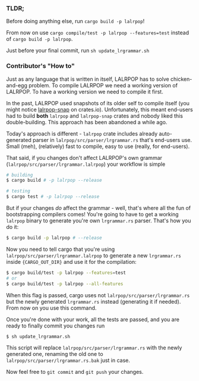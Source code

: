 ### TLDR;

Before doing anything else, run `cargo build -p lalrpop`!

From now on use `cargo compile/test -p lalrpop --features=test` instead of
`cargo build -p lalrpop`.

Just before your final commit, run `sh update_lrgrammar.sh`


### Contributor's "How to"

Just as any language that is written in itself, LALRPOP has to solve chicken-and-egg problem.
To compile LALRPOP we need a working version of LALRPOP. To have a working version we need
to compile it first.

In the past, LALRPOP used snapshots of its older self to compile itself (you might notice
[lalrpop-snap](https://crates.io/crates/lalrpop-snap) on crates.io). Unfortunately, this meant end-users
had to build **both** `lalrpop` and `lalrpop-snap` crates and nobody liked this double-building.
This approach has been abandoned a while ago.

Today's approach is different - `lalrpop` crate includes already auto-generated parser
in `lalrpop/src/parser/lrgrammar.rs` that's end-users use.
Small (meh), (relatively) fast to compile, easy to use (really, for end-users).

That said, if you changes don't affect LALRPOP's own grammar
(`lalrpop/src/parser/lrgrammar.lalrpop`) your workflow is simple

```sh
# building
$ cargo build # -p lalrpop --release

# testing
$ cargo test # -p lalrpop --release
```

But if your changes *do* affect the grammar - well, that's where all the fun of
bootstrapping compilers comes! You're going to have to get a working `lalrpop` binary to
generate you're own `lrgrammar.rs` parser. That's how you do it:

```sh
$ cargo build -p lalrpop # --release
```

Now you need to tell cargo that you're using `lalrpop/src/parser/lrgrammar.lalrpop` to generate
a new `lrgrammar.rs` inside `{CARGO_OUT_DIR}` and use it for the compilation:

```sh
$ cargo build/test -p lalrpop --features=test
# or
$ cargo build/test -p lalrpop --all-features
```

When this flag is passed, cargo uses not `lalrpop/src/parser/lrgrammar.rs` but the newly generated
`lrgrammar.rs` instead (generating it if needed). From now on you use this command.

Once you're done with your work, all the tests are passed, and you are ready to finally commit
you changes run

```sh
$ sh update_lrgrammar.sh
```

This script will replace `lalrpop/src/parser/lrgrammar.rs` with the newly generated one, renaming
the old one to `lalrpop/src/parser/lrgrammar.rs.bak` just in case.

Now feel free to `git commit` and `git push` your changes.
